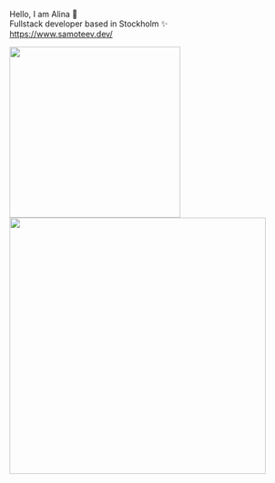 Hello,
I am Alina :wave: <br />
Fullstack developer based in Stockholm :sparkles: <br />
https://www.samoteev.dev/  <br />


<img align="center" width="300" src="https://github-readme-stats.vercel.app/api/top-langs/?username=AlinaCGM&theme=shades-of-purple" /> 
<img align="center" width="450" src="https://github-readme-stats.vercel.app/api/?username=AlinaCGM&theme=shades-of-purple" />
